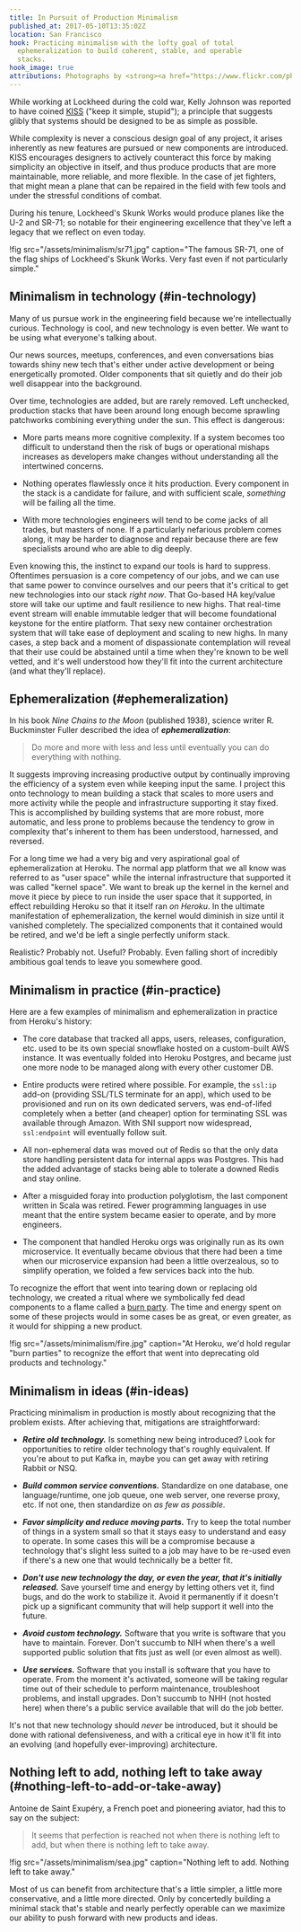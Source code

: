 ```yaml
---
title: In Pursuit of Production Minimalism
published_at: 2017-05-10T13:35:02Z
location: San Francisco
hook: Practicing minimalism with the lofty goal of total
  ephemeralization to build coherent, stable, and operable
  stacks.
hook_image: true
attributions: Photographs by <strong><a href="https://www.flickr.com/photos/i-am-mclovin/14601998033/">Ben Harrington</a></strong> (SR-71), <strong><a href="https://www.flickr.com/photos/learnscope/5032942270/">Robyn Jay</a></strong> (embers of a burning fire), and <a href="https://www.flickr.com/photos/alamin_bd/22969073683/">Md. Al Amin</a> (boat and sky). Licensed under Creative Commons BY-NC-ND 2.0, BY-SA 2.0, and CC BY 2.0 respectively.
---
```


While working at Lockheed during the cold war, Kelly
Johnson was reported to have coined [KISS][kiss] ("keep it
simple, stupid"); a principle that suggests glibly that
systems should be designed to be as simple as possible.

While complexity is never a conscious design goal of any
project, it arises inherently as new features are pursued
or new components are introduced. KISS encourages designers
to actively counteract this force by making simplicity an
objective in itself, and thus produce products that are
more maintainable, more reliable, and more flexible. In the
case of jet fighters, that might mean a plane that can be
repaired in the field with few tools and under the
stressful conditions of combat.

During his tenure, Lockheed's Skunk Works would produce
planes like the U-2 and SR-71; so notable for their
engineering excellence that they've left a legacy that we
reflect on even today.

!fig src="/assets/minimalism/sr71.jpg" caption="The famous SR-71, one of the flag ships of Lockheed's Skunk Works. Very fast even if not particularly simple."

## Minimalism in technology (#in-technology)

Many of us pursue work in the engineering field because
we're intellectually curious. Technology is cool, and new
technology is even better. We want to be using what
everyone's talking about.

Our news sources, meetups, conferences, and even
conversations bias towards shiny new tech that's either
under active development or being energetically promoted.
Older components that sit quietly and do their job well
disappear into the background.

Over time, technologies are added, but are rarely removed.
Left unchecked, production stacks that have been around
long enough become sprawling patchworks combining
everything under the sun. This effect is dangerous:

* More parts means more cognitive complexity. If a system
  becomes too difficult to understand then the risk of bugs
  or operational mishaps increases as developers make
  changes without understanding all the intertwined
  concerns.

* Nothing operates flawlessly once it hits production.
  Every component in the stack is a candidate for failure,
  and with sufficient scale, _something_ will be failing all
  the time.

* With more technologies engineers will tend to be come
  jacks of all trades, but masters of none. If a
  particularly nefarious problem comes along, it may be
  harder to diagnose and repair because there are few
  specialists around who are able to dig deeply.

Even knowing this, the instinct to expand our tools is hard
to suppress. Oftentimes persuasion is a core competency of
our jobs, and we can use that same power to convince
ourselves and our peers that it's critical to get new
technologies into our stack _right now_. That Go-based HA
key/value store will take our uptime and fault resilience
to new highs. That real-time event stream will enable
immutable ledger that will become foundational keystone for
the entire platform. That sexy new container orchestration
system that will take ease of deployment and scaling to new
highs. In many cases, a step back and a moment of
dispassionate contemplation will reveal that their use
could be abstained until a time when they're known to be
well vetted, and it's well understood how they'll fit into
the current architecture (and what they'll replace).

## Ephemeralization (#ephemeralization)

In his book _Nine Chains to the Moon_ (published 1938),
science writer R. Buckminster Fuller described the idea of
***ephemeralization***:

> Do more and more with less and less until eventually you
> can do everything with nothing.

It suggests improving increasing productive output by
continually improving the efficiency of a system even while
keeping input the same. I project this onto technology to
mean building a stack that scales to more users and more
activity while the people and infrastructure supporting it
stay fixed. This is accomplished by building systems that
are more robust, more automatic, and less prone to problems
because the tendency to grow in complexity that's inherent
to them has been understood, harnessed, and reversed.

For a long time we had a very big and very aspirational
goal of ephemeralization at Heroku. The normal app platform
that we all know was referred to as "user space" while the
internal infrastructure that supported it was called
"kernel space". We want to break up the kernel in the
kernel and move it piece by piece to run inside the user
space that it supported, in effect rebuilding Heroku so
that it itself ran _on Heroku_. In the ultimate
manifestation of ephemeralization, the kernel would
diminish in size until it vanished completely. The
specialized components that it contained would be retired,
and we'd be left a single perfectly uniform stack.

Realistic? Probably not. Useful? Probably. Even falling
short of incredibly ambitious goal tends to leave you
somewhere good.

## Minimalism in practice (#in-practice)

Here are a few examples of minimalism and ephemeralization
in practice from Heroku's history:

* The core database that tracked all apps, users, releases,
  configuration, etc. used to be its own special snowflake
  hosted on a custom-built AWS instance. It was eventually
  folded into Heroku Postgres, and became just one more
  node to be managed along with every other customer DB.

* Entire products were retired where possible. For example,
  the `ssl:ip` add-on (providing SSL/TLS terminate for an
  app), which used to be provisioned and run on its own
  dedicated servers, was end-of-lifed completely when a
  better (and cheaper) option for terminating SSL was
  available through Amazon. With SNI support now
  widespread, `ssl:endpoint` will eventually follow suit.

* All non-ephemeral data was moved out of Redis so that the
  only data store handling persistent data for internal
  apps was Postgres. This had the added advantage of stacks
  being able to tolerate a downed Redis and stay online.

* After a misguided foray into production polyglotism, the
  last component written in Scala was retired. Fewer
  programming languages in use meant that the entire system
  became easier to operate, and by more engineers.

* The component that handled Heroku orgs was originally run
  as its own microservice. It eventually became obvious
  that there had been a time when our microservice
  expansion had been a little overzealous, so to simplify
  operation, we folded a few services back into the hub.

To recognize the effort that went into tearing down or
replacing old technology, we created a ritual where we
symbolically fed dead components to a flame called a [burn
party](/fragments/burn-parties). The time and energy spent
on some of these projects would in some cases be as great,
or even greater, as it would for shipping a new product.

!fig src="/assets/minimalism/fire.jpg" caption="At Heroku, we'd hold regular \"burn parties\" to recognize the effort that went into deprecating old products and technology."

## Minimalism in ideas (#in-ideas)

Practicing minimalism in production is mostly about
recognizing that the problem exists. After achieving that,
mitigations are straightforward:

* ***Retire old technology.*** Is something new being
  introduced? Look for opportunities to retire older
  technology that's roughly equivalent. If you're about to
  put Kafka in, maybe you can get away with retiring Rabbit
  or NSQ.

* ***Build common service conventions.*** Standardize on
  one database, one language/runtime, one job queue, one
  web server, one reverse proxy, etc. If not one, then
  standardize on _as few as possible_.

* ***Favor simplicity and reduce moving parts.*** Try to
  keep the total number of things in a system small so that
  it stays easy to understand and easy to operate. In some
  cases this will be a compromise because a technology
  that's slight less suited to a job may have to be re-used
  even if there's a new one that would technically be a
  better fit.

* ***Don't use new technology the day, or even the year,
  that it's initially released.*** Save yourself time and
  energy by letting others vet it, find bugs, and do the
  work to stabilize it. Avoid it permanently if it doesn't
  pick up a significant community that will help support it
  well into the future.

* ***Avoid custom technology.*** Software that you write is
  software that you have to maintain. Forever. Don't
  succumb to NIH when there's a well supported public
  solution that fits just as well (or even almost as well).

* ***Use services.*** Software that you install is software
  that you have to operate. From the moment it's activated,
  someone will be taking regular time out of their schedule
  to perform maintenance, troubleshoot problems, and
  install upgrades. Don't succumb to NHH (not hosted here)
  when there's a public service available that will do the
  job better.

It's not that new technology should _never_ be introduced,
but it should be done with rational defensiveness, and with
a critical eye in how it'll fit into an evolving (and
hopefully ever-improving) architecture.

## Nothing left to add, nothing left to take away (#nothing-left-to-add-or-take-away)

Antoine de Saint Exupéry, a French poet and pioneering
aviator, had this to say on the subject:

> It seems that perfection is reached not when there is
> nothing left to add, but when there is nothing left to
> take away.

!fig src="/assets/minimalism/sea.jpg" caption="Nothing left to add. Nothing left to take away."

Most of us can benefit from architecture that's a little
simpler, a little more conservative, and a little more
directed. Only by concertedly building a minimal stack
that's stable and nearly perfectly operable can we maximize
our ability to push forward with new products and ideas.

[kiss]: https://en.wikipedia.org/wiki/KISS_principle
